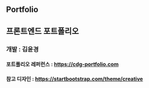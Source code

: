 ## Portfolio
## 프론트엔드 포트폴리오
### 개발 : 김윤경
#### 포트폴리오 레퍼런스 : https://cdg-portfolio.com
#### 참고 디자인 : https://startbootstrap.com/theme/creative
